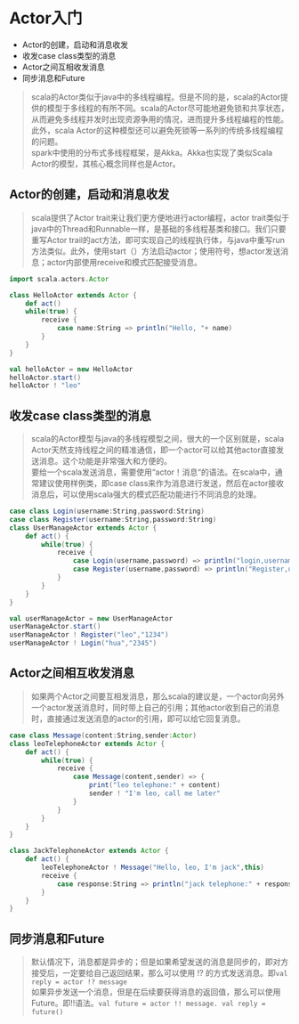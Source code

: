 # Actor入门
* Actor的创建，启动和消息收发
* 收发case class类型的消息
* Actor之间互相收发消息
* 同步消息和Future

>scala的Actor类似于java中的多线程编程。但是不同的是，scala的Actor提供的模型于多线程的有所不同。scala的Actor尽可能地避免锁和共享状态，从而避免多线程并发时出现资源争用的情况，进而提升多线程编程的性能。此外，scala Actor的这种模型还可以避免死锁等一系列的传统多线程编程的问题。<br>spark中使用的分布式多线程框架，是Akka。Akka也实现了类似Scala Actor的模型，其核心概念同样也是Actor。

## Actor的创建，启动和消息收发
>scala提供了Actor trait来让我们更方便地进行actor编程，actor trait类似于java中的Thread和Runnable一样，是基础的多线程基类和接口。我们只要重写Actor trail的act方法，即可实现自己的线程执行体，与java中重写run方法类似。此外，使用start（）方法启动actor；使用符号，想actor发送消息；actor内部使用receive和模式匹配接受消息。
```scala code 
import scala.actors.Actor

class HelloActor extends Actor {
    def act()
    while(true) {
        receive {
            case name:String => println("Hello, "+ name)
        }
    }
}

val helloActor = new HelloActor
helloActor.start()
helloActor ! "leo"
```

## 收发case class类型的消息
>scala的Actor模型与java的多线程模型之间，很大的一个区别就是，scala Actor天然支持线程之间的精准通信，即一个actor可以给其他actor直接发送消息。这个功能是非常强大和方便的。<br>要给一个scala发送消息，需要使用“actor！消息“的语法。在scala中，通常建议使用样例类，即case class来作为消息进行发送，然后在actor接收消息后，可以使用scala强大的模式匹配功能进行不同消息的处理。
``` scala code 
case class Login(username:String,password:String)
case class Register(username:String,password:String)
class UserManageActor extends Actor {
    def act() {
        while(true) {
            receive {
                case Login(username,password) => println("login,username is " + username + "password is " password)
                case Register(username,password) => println("Register,username is " + username + " password is " + password)
            }
        }
    }
}

val userManageActor = new UserManageActor
userManageActor.start()
userManageActor ! Register("leo","1234")
userManageActor ! Login("hua","2345")
```

## Actor之间相互收发消息
>如果两个Actor之间要互相发消息，那么scala的建议是，一个actor向另外一个actor发送消息时，同时带上自己的引用；其他actor收到自己的消息时，直接通过发送消息的actor的引用，即可以给它回复消息。
``` scala code 
case class Message(content:String,sender:Actor)
class leoTelephoneActor extends Actor {
    def act() {
        while(true) {
            receive {
                case Message(content,sender) => {
                    print("leo telephone:" + content)
                    sender ! "I'm leo, call me later"
                }
            }
        }
    }
}

class JackTelephoneActor extends Actor {
    def act() {
        leoTelephoneActor ! Message("Hello, leo, I'm jack",this)
        receive {
            case response:String => println("jack telephone:" + response)
        }
    }
}
```

## 同步消息和Future
>默认情况下，消息都是异步的；但是如果希望发送的消息是同步的，即对方接受后，一定要给自己返回结果，那么可以使用 !?  的方式发送消息。即`val reply = actor !? message`<br>
如果异步发送一个消息，但是在后续要获得消息的返回值，那么可以使用Future。即!!语法。`val future = actor !! message. val reply = future()`
